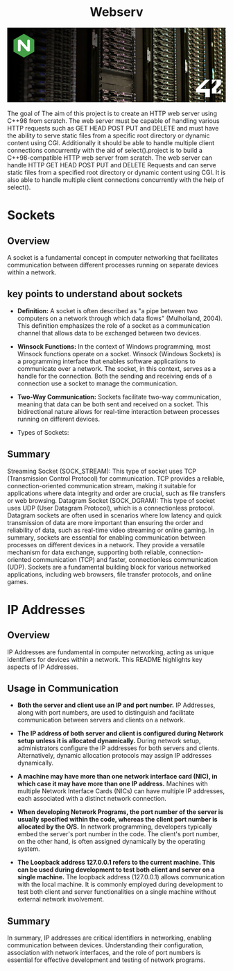 <h1 align="center" id="title">Webserv</h1>

<p align="center"><img src="https://github.com/aouaziz/webserv/blob/master/Data/68747470733a2f2f692e696d6775722e636f6d2f69336e734d78432e6a7067.jpeg" alt="project-image"></p>

<p id="description">The goal of The aim of this project is to create an HTTP web server using C++98 from scratch. The web server must be capable of handling various HTTP requests such as GET HEAD POST PUT and DELETE and must have the ability to serve static files from a specific root directory or dynamic content using CGI. Additionally it should be able to handle multiple client connections concurrently with the aid of select().project is to build a C++98-compatible HTTP web server from scratch. The web server can handle HTTP GET HEAD POST PUT and DELETE Requests and can serve static files from a specified root directory or dynamic content using CGI. It is also able to handle multiple client connections concurrently with the help of select().</p>

# Sockets 

## Overview
A socket is a fundamental concept in computer networking that facilitates communication between different processes running on separate devices within a network. 

## key points to understand about sockets

- **Definition:**
 A socket is often described as "a pipe between two computers on a network through which data flows" (Mulholland, 2004). This definition emphasizes the role of a socket as a communication channel that allows data to be exchanged between two devices.

- **Winsock Functions:**
 In the context of Windows programming, most Winsock functions operate on a socket. Winsock (Windows Sockets) is a programming interface that enables software applications to communicate over a network. The socket, in this context, serves as a handle for the connection. Both the sending and receiving ends of a connection use a socket to manage the communication.

- **Two-Way Communication:**
 Sockets facilitate two-way communication, meaning that data can be both sent and received on a socket. This bidirectional nature allows for real-time interaction between processes running on different devices.

- Types of Sockets:

## Summary

Streaming Socket (SOCK_STREAM): This type of socket uses TCP (Transmission Control Protocol) for communication. TCP provides a reliable, connection-oriented communication stream, making it suitable for applications where data integrity and order are crucial, such as file transfers or web browsing.
Datagram Socket (SOCK_DGRAM): This type of socket uses UDP (User Datagram Protocol), which is a connectionless protocol. Datagram sockets are often used in scenarios where low latency and quick transmission of data are more important than ensuring the order and reliability of data, such as real-time video streaming or online gaming.
In summary, sockets are essential for enabling communication between processes on different devices in a network. They provide a versatile mechanism for data exchange, supporting both reliable, connection-oriented communication (TCP) and faster, connectionless communication (UDP). Sockets are a fundamental building block for various networked applications, including web browsers, file transfer protocols, and online games.

# IP Addresses

## Overview

IP Addresses are fundamental in computer networking, acting as unique identifiers for devices within a network. This README highlights key aspects of IP Addresses.

## Usage in Communication

- **Both the server and client use an IP and port number.**
  IP Addresses, along with port numbers, are used to distinguish and facilitate communication between servers and clients on a network.

- **The IP address of both server and client is configured during Network setup unless it is allocated dynamically.**
  During network setup, administrators configure the IP addresses for both servers and clients. Alternatively, dynamic allocation protocols may assign IP addresses dynamically.

- **A machine may have more than one network interface card (NIC), in which case it may have more than one IP address.**
  Machines with multiple Network Interface Cards (NICs) can have multiple IP addresses, each associated with a distinct network connection.

- **When developing Network Programs, the port number of the server is usually specified within the code, whereas the client port number is allocated by the O/S.**
  In network programming, developers typically embed the server's port number in the code. The client's port number, on the other hand, is often assigned dynamically by the operating system.

- **The Loopback address 127.0.0.1 refers to the current machine. This can be used during development to test both client and server on a single machine.**
  The loopback address (127.0.0.1) allows communication with the local machine. It is commonly employed during development to test both client and server functionalities on a single machine without external network involvement.

## Summary

In summary, IP addresses are critical identifiers in networking, enabling communication between devices. Understanding their configuration, association with network interfaces, and the role of port numbers is essential for effective development and testing of network programs.




